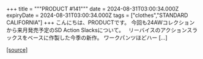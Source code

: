 +++
title = """PRODUCT #141"""
date = 2024-08-31T03:00:34.000Z
expiryDate = 2024-08-31T03:00:34.000Z
tags = ["clothes","STANDARD CALIFORNIA"]
+++
こんにちは、PRODUCTです。 今回も24AWコレクションから来月発売予定のSD Action Slacksについて。   リーバイスのアクションスラックスをベースに作製した今季の新作。 ワークパンツほどハー \[…\]

[[source]](https://www.standardcalifornia.com/blog/49061.html)

